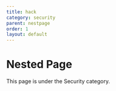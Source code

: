 ```yaml
---
title: hack
category: security
parent: nestpage
order: 1
layout: default
---
```

# Nested Page
This page is under the Security category.

